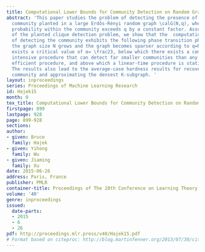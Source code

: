 ```yaml
---
title: Computational Lower Bounds for Community Detection on Random Graphs
abstract: 'This paper studies the problem of detecting the presence of a small dense
  community planted in a large Erdős-Rényi random graph \calG(N,q), where the edge
  probability within the community exceeds q by a constant factor. Assuming the hardness
  of the planted clique detection problem, we show that the  computational  complexity
  of detecting the community exhibits the following phase transition phenomenon: As
  the graph size N grows and the graph becomes sparser according to q=N^-α, there
  exists a critical value of α= \frac23, below which there exists a computationally
  intensive procedure that can detect far smaller communities than any computationally
  efficient procedure, and above which a linear-time procedure is statistically optimal.
  The results also lead to the average-case hardness results for recovering the dense
  community and approximating the densest K-subgraph. '
layout: inproceedings
series: Proceedings of Machine Learning Research
id: Hajek15
month: 0
tex_title: Computational Lower Bounds for Community Detection on Random Graphs
firstpage: 899
lastpage: 928
page: 899-928
sections: 
author:
- given: Bruce
  family: Hajek
- given: Yihong
  family: Wu
- given: Jiaming
  family: Xu
date: 2015-06-26
address: Paris, France
publisher: PMLR
container-title: Proceedings of The 28th Conference on Learning Theory
volume: '40'
genre: inproceedings
issued:
  date-parts:
  - 2015
  - 6
  - 26
pdf: http://proceedings.mlr.press/v40/Hajek15.pdf
# Format based on citeproc: http://blog.martinfenner.org/2013/07/30/citeproc-yaml-for-bibliographies/
---
```


